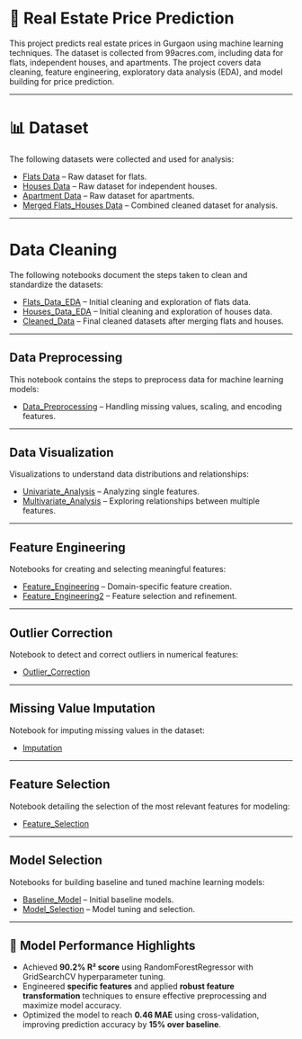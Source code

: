 # 🏡 Real Estate Price Prediction
This project predicts real estate prices in Gurgaon using machine learning techniques. The dataset is collected from 99acres.com, including data for flats, independent houses, and apartments. The project covers data cleaning, feature engineering, exploratory data analysis (EDA), and model building for price prediction.

---

# 📊 Dataset
The following datasets were collected and used for analysis:
- [Flats Data](https://github.com/SNandini04/RealEstatePricePrediction/blob/main/notebook/data/flats.csv) – Raw dataset for flats.
- [Houses Data](https://github.com/SNandini04/RealEstatePricePrediction/blob/main/notebook/data/houses.csv) – Raw dataset for independent houses.
- [Apartment Data](https://github.com/SNandini04/RealEstatePricePrediction/blob/main/notebook/data/appartments.csv) – Raw dataset for apartments.
- [Merged Flats_Houses Data](https://github.com/SNandini04/RealEstatePricePrediction/blob/main/notebook/data/gurgaon_properties.csv) – Combined cleaned dataset for analysis.

---

# Data Cleaning
The following notebooks document the steps taken to clean and standardize the datasets:
- [Flats_Data_EDA](https://github.com/SNandini04/RealEstatePricePrediction/blob/main/notebook/Flats_eda.ipynb) – Initial cleaning and exploration of flats data.
- [Houses_Data_EDA](https://github.com/SNandini04/RealEstatePricePrediction/blob/main/notebook/houses_eda.ipynb) – Initial cleaning and exploration of houses data.
- [Cleaned_Data](https://github.com/SNandini04/RealEstatePricePrediction/tree/main/notebook/cleaned_data) – Final cleaned datasets after merging flats and houses.

---

## Data Preprocessing
This notebook contains the steps to preprocess data for machine learning models:
- [Data_Preprocessing](https://github.com/SNandini04/RealEstatePricePrediction/blob/main/notebook/data_preprocessing.ipynb) – Handling missing values, scaling, and encoding features.

---

## Data Visualization
Visualizations to understand data distributions and relationships:
- [Univariate_Analysis](https://github.com/SNandini04/RealEstatePricePrediction/blob/main/notebook/EDA_Notebook/univariate_analysis.ipynb) – Analyzing single features.
- [Multivariate_Analysis](https://github.com/SNandini04/RealEstatePricePrediction/blob/main/notebook/EDA_Notebook/multivariate_analysis.ipynb) – Exploring relationships between multiple features.

---

## Feature Engineering
Notebooks for creating and selecting meaningful features:
- [Feature_Engineering](https://github.com/SNandini04/RealEstatePricePrediction/blob/main/notebook/feature_eng1.ipynb) – Domain-specific feature creation.
- [Feature_Engineering2](https://github.com/SNandini04/RealEstatePricePrediction/blob/main/notebook/EDA_Notebook/feature_selection_feature_engineering.ipynb) – Feature selection and refinement.

---

## Outlier Correction
Notebook to detect and correct outliers in numerical features:
- [Outlier_Correction](https://github.com/SNandini04/RealEstatePricePrediction/blob/main/notebook/EDA_Notebook/Outlier_correction.ipynb)

---

## Missing Value Imputation
Notebook for imputing missing values in the dataset:
- [Imputation](https://github.com/SNandini04/RealEstatePricePrediction/blob/main/notebook/EDA_Notebook/Missing_Value_Imputation.ipynb)

---

## Feature Selection
Notebook detailing the selection of the most relevant features for modeling:
- [Feature_Selection](https://github.com/SNandini04/RealEstatePricePrediction/blob/main/notebook/EDA_Notebook/feature_selection.ipynb)

---

## Model Selection
Notebooks for building baseline and tuned machine learning models:
- [Baseline_Model](https://github.com/SNandini04/RealEstatePricePrediction/blob/main/notebook/EDA_Notebook/baseline%20model.ipynb) – Initial baseline models.
- [Model_Selection](https://github.com/SNandini04/RealEstatePricePrediction/blob/main/notebook/EDA_Notebook/model_selection.ipynb) – Model tuning and selection.

---

## 🚀 Model Performance Highlights
- Achieved **90.2% R² score** using RandomForestRegressor with GridSearchCV hyperparameter tuning.
- Engineered **specific features** and applied **robust feature transformation** techniques to ensure effective preprocessing and maximize model accuracy.
- Optimized the model to reach **0.46 MAE** using cross-validation, improving prediction accuracy by **15% over baseline**.
